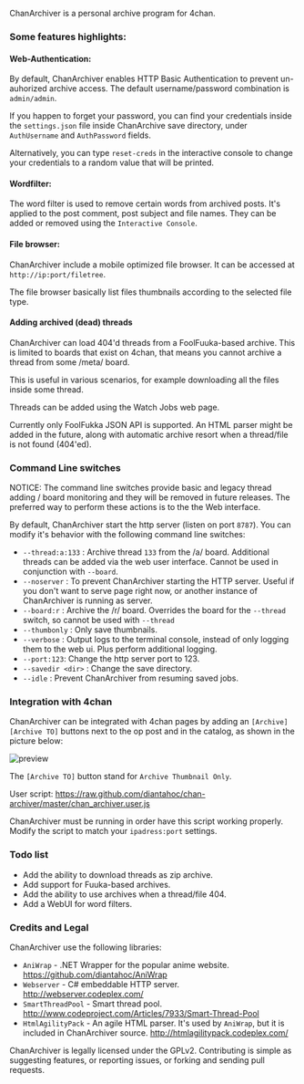 ChanArchiver is a personal archive program for 4chan.

### Some features highlights:

#### Web-Authentication:

By default, ChanArchiver enables HTTP Basic Authentication to prevent un-auhorized archive access. The default username/password combination is `admin/admin`.

If you happen to forget your password, you can find your credentials inside the `settings.json` file inside ChanArchive save directory, under `AuthUsername` and `AuthPassword` fields.

Alternatively, you can type `reset-creds` in the interactive console to change your credentials to a random value that will be printed.

#### Wordfilter:

The word filter is used to remove certain words from archived posts. It's applied to the post comment, post subject and file names. They can be added or removed using the `Interactive Console`.

#### File browser:

ChanArchiver include a mobile optimized file browser. It can be accessed at `http://ip:port/filetree`.

The file browser basically list files thumbnails according to the selected file type.

#### Adding archived (dead) threads

ChanArchiver can load 404'd threads from a FoolFuuka-based archive. This is limited to boards that exist on 4chan, that means you cannot archive a thread from some /meta/ board. 

This is useful in various scenarios, for example downloading all the files inside some thread.

Threads can be added using the Watch Jobs web page.

Currently only FoolFukka JSON API is supported. 
An HTML parser might be added in the future, along with automatic archive resort when a thread/file is not found (404'ed).

### Command Line switches

NOTICE: The command line switches provide basic and legacy thread adding / board monitoring and they will be removed in future releases. The preferred way to perform these actions is to the the Web interface. 

By default, ChanArchiver start the http server (listen on port `8787`). You can modify it's behavior with the following command line switches:

* `--thread:a:133` : Archive thread `133` from the /a/ board. Additional threads can be added via the web user interface. Cannot be used in conjunction with `--board`.
* `--noserver` : To prevent ChanArchiver starting the HTTP server. Useful if you don't want to serve page right now, or another instance of ChanArchiver is running as server.
* `--board:r` : Archive the /r/ board. Overrides the board for the `--thread` switch, so cannot be used with `--thread`
* `--thumbonly` : Only save thumbnails.
* `--verbose` : Output logs to the terminal console, instead of only logging them to the web ui. Plus perform additional logging.
* `--port:123`: Change the http server port to 123.
* `--savedir <dir>` : Change the save directory.
* `--idle` : Prevent ChanArchiver from resuming saved jobs.


### Integration with 4chan

ChanArchiver can be integrated with 4chan pages by adding an `[Archive] [Archive TO]` buttons next to the op post and in the catalog, as shown in the picture below:

![preview](http://i.imgur.com/L7g8eP5.png "4chan integration")

The `[Archive TO]` button stand for `Archive Thumbnail Only`.

User script: https://raw.github.com/diantahoc/chan-archiver/master/chan_archiver.user.js

ChanArchiver must be running in order have this script working properly. Modify the script to match your `ipadress:port` settings.

### Todo list

* Add the ability to download threads as zip archive.
* Add support for Fuuka-based archives.
* Add the ability to use archives when a thread/file 404.
* Add a WebUI for word filters.

### Credits and Legal

ChanArchiver use the following libraries:
	
* `AniWrap` - .NET Wrapper for the popular anime website. https://github.com/diantahoc/AniWrap
* `Webserver` - C# embeddable HTTP server. http://webserver.codeplex.com/ 
* `SmartThreadPool` - Smart thread pool. http://www.codeproject.com/Articles/7933/Smart-Thread-Pool
* `HtmlAgilityPack` - An agile HTML parser. It's used by `AniWrap`, but it is included in ChanArchiver source. http://htmlagilitypack.codeplex.com/

ChanArchiver is legally licensed under the GPLv2. Contributing is simple as suggesting features, or reporting issues, or forking and sending pull requests.
